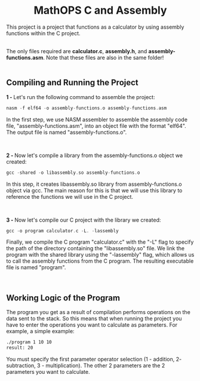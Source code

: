 <div align="center">
    <h1> MathOPS C and Assembly </h1>
</div>
This project is a project that functions as a calculator by using assembly functions within the C project. <br/> <br/>

The only files required are <strong>calculator.c</strong>, <strong>assembly.h</strong>, and <strong>assembly-functions.asm</strong>. Note that these files are also in the same folder! <br/> <br/>

<h2> Compiling and Running the Project </h2>

<strong> 1 - </strong> Let's run the following command to assemble the project:

```asm
nasm -f elf64 -o assembly-functions.o assembly-functions.asm
```

In the first step, we use NASM assembler to assemble the assembly code file, "assembly-functions.asm", into an object file with the format "elf64". The output file is named "assembly-functions.o".

<br/>

<strong> 2 - </strong> Now let's compile a library from the assembly-functions.o object we created:

```asm
gcc -shared -o libassembly.so assembly-functions.o
```

In this step, it creates libassembly.so library from assembly-functions.o object via gcc. The main reason for this is that we will use this library to reference the functions we will use in the C project.

<br/>

<strong> 3 - </strong> Now let's compile our C project with the library we created:

```asm
gcc -o program calculator.c -L. -lassembly
```

Finally, we compile the C program "calculator.c" with the "-L" flag to specify the path of the directory containing the "libassembly.so" file. We link the program with the shared library using the "-lassembly" flag, which allows us to call the assembly functions from the C program. The resulting executable file is named "program".

<br/>

<h2> Working Logic of the Program </h2>

The program you get as a result of compilation performs operations on the data sent to the stack. So this means that when running the project you have to enter the operations you want to calculate as parameters. For example, a simple example:

```bash
./program 1 10 10
result: 20
```

You must specify the first parameter operator selection (1 - addition, 2- subtraction, 3 - multiplication). The other 2 parameters are the 2 parameters you want to calculate.
